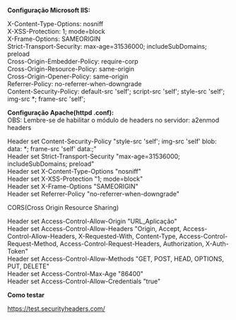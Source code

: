 **Configuração Microsoft IIS:**

X-Content-Type-Options: nosniff <br>
X-XSS-Protection: 1; mode=block <br>
X-Frame-Options: SAMEORIGIN <br>
Strict-Transport-Security: max-age=31536000; includeSubDomains; preload <br>
Cross-Origin-Embedder-Policy: require-corp <br>
Cross-Origin-Resource-Policy: same-origin <br>
Cross-Origin-Opener-Policy: same-origin <br>
Referrer-Policy: no-referrer-when-downgrade <br>
Content-Security-Policy: default-src 'self'; script-src 'self'; style-src 'self'; img-src *; frame-src 'self'; <br>

**Configuração Apache(httpd .conf):** <br>
OBS: Lembre-se de habilitar o módulo de headers no servidor: a2enmod headers

Header set Content-Security-Policy "style-src 'self'; img-src 'self' blob: data: *; frame-src 'self' data:;" <br>
Header set Strict-Transport-Security "max-age=31536000; includeSubDomains; preload" <br>
Header set X-Content-Type-Options "nosniff" <br>
Header set X-XSS-Protection "1; mode=block" <br>
Header set X-Frame-Options "SAMEORIGIN" <br>
Header set Referrer-Policy "no-referrer-when-downgrade" <br>

CORS(Cross Origin Resource Sharing)

Header set Access-Control-Allow-Origin "URL_Aplicação" <br>
Header set Access-Control-Allow-Headers "Origin, Accept, Access-Control-Allow-Headers, X-Requested-With, Content-Type, Access-Control-Request-Method, Access-Control-Request-Headers, Authorization, X-Auth-Token" <br>
Header set Access-Control-Allow-Methods "GET, POST, HEAD, OPTIONS, PUT, DELETE" <br>
Header set Access-Control-Max-Age "86400" <br>
Header set Access-Control-Allow-Credentials "true" <br>

**Como testar**

https://test.securityheaders.com/
